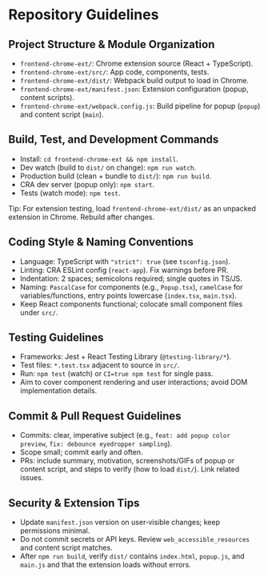 # Repository Guidelines

## Project Structure & Module Organization
- `frontend-chrome-ext/`: Chrome extension source (React + TypeScript).
- `frontend-chrome-ext/src/`: App code, components, tests.
- `frontend-chrome-ext/dist/`: Webpack build output to load in Chrome.
- `frontend-chrome-ext/manifest.json`: Extension configuration (popup, content scripts).
- `frontend-chrome-ext/webpack.config.js`: Build pipeline for popup (`popup`) and content script (`main`).

## Build, Test, and Development Commands
- Install: `cd frontend-chrome-ext && npm install`.
- Dev watch (build to `dist/` on change): `npm run watch`.
- Production build (clean + bundle to `dist/`): `npm run build`.
- CRA dev server (popup only): `npm start`.
- Tests (watch mode): `npm test`.

Tip: For extension testing, load `frontend-chrome-ext/dist/` as an unpacked extension in Chrome. Rebuild after changes.

## Coding Style & Naming Conventions
- Language: TypeScript with `"strict": true` (see `tsconfig.json`).
- Linting: CRA ESLint config (`react-app`). Fix warnings before PR.
- Indentation: 2 spaces; semicolons required; single quotes in TS/JS.
- Naming: `PascalCase` for components (e.g., `Popup.tsx`), `camelCase` for variables/functions, entry points lowercase (`index.tsx`, `main.tsx`).
- Keep React components functional; colocate small component files under `src/`.

## Testing Guidelines
- Frameworks: Jest + React Testing Library (`@testing-library/*`).
- Test files: `*.test.tsx` adjacent to source in `src/`.
- Run: `npm test` (watch) or `CI=true npm test` for single pass.
- Aim to cover component rendering and user interactions; avoid DOM implementation details.

## Commit & Pull Request Guidelines
- Commits: clear, imperative subject (e.g., `feat: add popup color preview`, `fix: debounce eyedropper sampling`).
- Scope small; commit early and often.
- PRs: include summary, motivation, screenshots/GIFs of popup or content script, and steps to verify (how to load `dist/`). Link related issues.

## Security & Extension Tips
- Update `manifest.json` version on user‑visible changes; keep permissions minimal.
- Do not commit secrets or API keys. Review `web_accessible_resources` and content script matches.
- After `npm run build`, verify `dist/` contains `index.html`, `popup.js`, and `main.js` and that the extension loads without errors.
